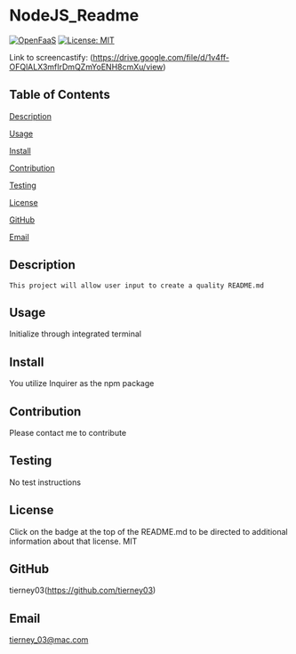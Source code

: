# NodeJS_Readme
[![OpenFaaS](https://img.shields.io/badge/openfaas-cloud-blue.svg)](https://www.openfaas.com)
[![License: MIT](https://img.shields.io/badge/License-MIT-yellow.svg)](https://opensource.org/licenses/MIT)

Link to screencastify: (https://drive.google.com/file/d/1v4ff-OFQlALX3mfIrDmQZmYoENH8cmXu/view)

## Table of Contents
  
  [Description](#Description)
  
  [Usage](#Usage)

  [Install](#Install)
  
  [Contribution](#Contribution)

  [Testing](#Testing)

  [License](#License)

  [GitHub](#Github)

  [Email](#Email)


  ## Description
    This project will allow user input to create a quality README.md

  ## Usage
  Initialize through integrated terminal

  ## Install
  You utilize Inquirer as the npm package
  
  ## Contribution
  Please contact me to contribute

  ## Testing
  No test instructions

  ## License

  Click on the badge at the top of the README.md to be directed to additional information about that license.
  MIT

  ## GitHub

  tierney03(https://github.com/tierney03)

  ## Email

  tierney_03@mac.com

